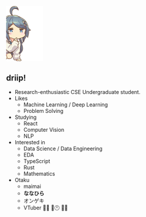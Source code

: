<img src="https://raw.githubusercontent.com/Dogdriip/Dogdriip/master/koboshi.png" width="100px">

## driip!

- Research-enthusiastic CSE Undergraduate student.
- Likes
  - Machine Learning / Deep Learning
  - Problem Solving
- Studying
  - React
  - Computer Vision
  - NLP
- Interested in
  - Data Science / Data Engineering
  - EDA
  - TypeScript
  - Rust
  - Mathematics
- Otaku
  - maimai
  - **ななひら**
  - オンゲキ
  - VTuber 🍙🥐 🏰🕛 🐶💙
